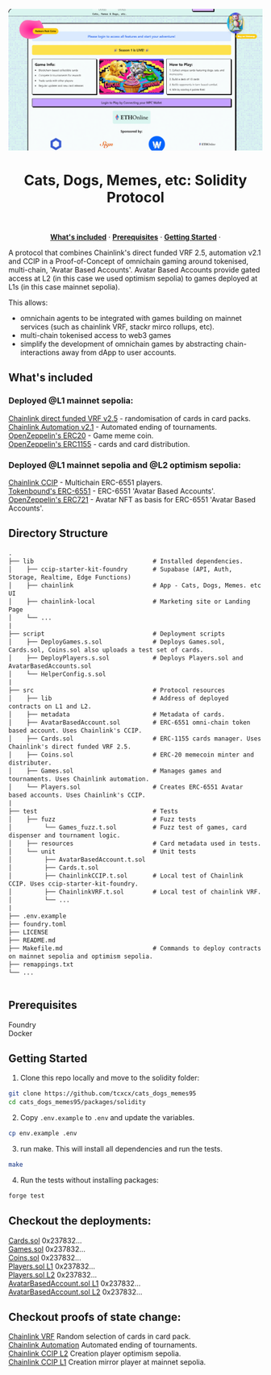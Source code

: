 ![hero](image.png) 

<p align="center">
  
  <h1 align="center"><b>Cats, Dogs, Memes, etc: Solidity Protocol</b></h1>
<p align="center">
    <br />
    <br />
    <a href="#whats-included"><strong>What's included</strong></a> ·
    <a href="#prerequisites"><strong>Prerequisites</strong></a> ·
    <a href="#getting-started"><strong>Getting Started</strong></a> ·
  </p>
</p>

A protocol that combines Chainlink's direct funded VRF 2.5, automation v2.1 and CCIP in a Proof-of-Concept of omnichain gaming around tokenised, multi-chain, 'Avatar Based Accounts'. Avatar Based Accounts provide gated access at L2 (in this case we used optimism sepolia) to games deployed at L1s (in this case mainnet sepolia). 

This allows: 
- omnichain agents to be integrated with games building on mainnet services (such as chainlink VRF, stackr mirco rollups, etc). 
- multi-chain tokenised access to web3 games
- simplify the development of omnichain games by abstracting chain-interactions away from dApp to user accounts.  

## What's included

### Deployed @L1 mainnet sepolia: 

[Chainlink direct funded VRF v2.5](https://docs.chain.link/vrf/v2-5/overview/direct-funding) - randomisation of cards in card packs. <br>
[Chainlink Automation v2.1](https://docs.chain.link/chainlink-automation) - Automated ending of tournaments. <br>
[OpenZeppelin's ERC20](https://docs.openzeppelin.com/contracts/4.x/erc20) - Game meme coin.  <br>
[OpenZeppelin's ERC1155](https://docs.openzeppelin.com/contracts/4.x/erc1155) - cards and card distribution.<br>

### Deployed @L1 mainnet sepolia and @L2 optimism sepolia: 

[Chainlink CCIP](https://docs.chain.link/ccip) - Multichain ERC-6551 players. <br>
[Tokenbound's ERC-6551](https://docs.tokenbound.org/guides/deploy-account-implementation) - ERC-6551 'Avatar Based Accounts'.  <br>
[OpenZeppelin's ERC721](https://docs.openzeppelin.com/contracts/4.x/erc721) - Avatar NFT as basis for ERC-6551 'Avatar Based Accounts'. <br>

## Directory Structure

```
.
├── lib                                 # Installed dependencies. 
│    ├── ccip-starter-kit-foundry       # Supabase (API, Auth, Storage, Realtime, Edge Functions)
│    ├── chainlink                      # App - Cats, Dogs, Memes. etc UI
│    ├── chainlink-local                # Marketing site or Landing Page
│    └── ...
|
├── script                              # Deployment scripts
│    ├── DeployGames.s.sol              # Deploys Games.sol, Cards.sol, Coins.sol also uploads a test set of cards. 
│    ├── DeployPlayers.s.sol            # Deploys Players.sol and AvatarBasedAccounts.sol 
│    └── HelperConfig.s.sol        
|
├── src                                 # Protocol resources
│    ├── lib                            # Address of deployed contracts on L1 and L2. 
│    ├── metadata                       # Metadata of cards. 
│    ├── AvatarBasedAccount.sol         # ERC-6551 omni-chain token based account. Uses Chainlink's CCIP. 
│    ├── Cards.sol                      # ERC-1155 cards manager. Uses Chainlink's direct funded VRF 2.5.
│    ├── Coins.sol                      # ERC-20 memecoin minter and distributer. 
│    ├── Games.sol                      # Manages games and tournaments. Uses Chainlink automation. 
│    └── Players.sol                    # Creates ERC-6551 Avatar based accounts. Uses Chainlink's CCIP. 
|
├── test                                # Tests 
│    ├── fuzz                           # Fuzz tests
│         └── Games_fuzz.t.sol          # Fuzz test of games, card dispenser and tournament logic. 
│    ├── resources                      # Card metadata used in tests.  
│    └── unit                           # Unit tests
│         ├── AvatarBasedAccount.t.sol  
│         ├── Cards.t.sol               
│         ├── ChainlinkCCIP.t.sol       # Local test of Chainlink CCIP. Uses ccip-starter-kit-foundry. 
│         ├── ChainlinkVRF.t.sol        # Local test of chainlink VRF. 
│         └── ...               
|        
├── .env.example                   
├── foundry.toml                   
├── LICENSE
├── README.md
├── Makefile.md                         # Commands to deploy contracts on mainnet sepolia and optimism sepolia.  
├── remappings.txt
└── ...


```

## Prerequisites

Foundry<br>
Docker<br>

## Getting Started

1. Clone this repo locally and move to the solidity folder:

```sh
git clone https://github.com/tcxcx/cats_dogs_memes95
cd cats_dogs_memes95/packages/solidity 
```

2. Copy `.env.example` to `.env` and update the variables.

```sh
cp env.example .env
```

3. run make. This will install all dependencies and run the tests. 

```sh
make
```

4. Run the tests without installing packages: 

```sh
forge test 
```

## Checkout the deployments:

[Cards.sol]() 0x237832... <br>
[Games.sol]() 0x237832... <br>
[Coins.sol]() 0x237832... <br>
[Players.sol L1]() 0x237832... <br>
[Players.sol L2]() 0x237832... <br>
[AvatarBasedAccount.sol L1]() 0x237832... <br>
[AvatarBasedAccount.sol L2]()  0x237832... <br>

## Checkout proofs of state change:

[Chainlink VRF]() Random selection of cards in card pack. <br>
[Chainlink Automation]() Automated ending of tournaments. <br>
[Chainlink CCIP L2]() Creation player optimism sepolia. <br>
[Chainlink CCIP L1]() Creation mirror player at mainnet sepolia. <br>
